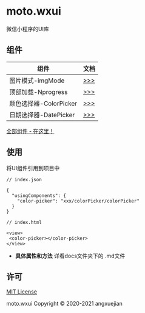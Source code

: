 # moto.wxui
微信小程序的UI库

## 组件

组件 | 文档
--- | ---
图片模式-imgMode | [ >>> ](docs/imgMode.md)
顶部加载-Nprogress | [ >>> ](docs/nprogress.md)
颜色选择器-ColorPicker | [ >>> ](docs/colorPicker.md)
日期选择器-DatePicker | [ >>> ](docs/datePicker.md)

[全部组件 - 在这里！](LIST.md)

## 使用
将UI组件引用到项目中
```
// index.json

{
  "usingComponents": {
    "color-picker": "xxx/colorPicker/colorPicker"
  }
}

// index.html

<view>
 <color-picker></color-picker>
</view>

```

- **具体属性和方法** 详看docs文件夹下的 .md文件

## 许可
[MIT License](LICENSE)

moto.wxui Copyright © 2020-2021 angxuejian